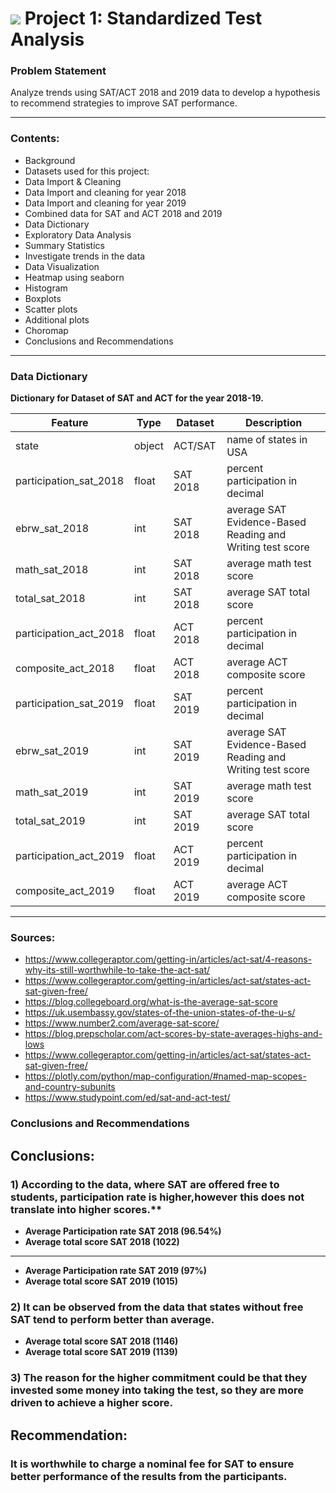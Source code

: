 # ![](https://ga-dash.s3.amazonaws.com/production/assets/logo-9f88ae6c9c3871690e33280fcf557f33.png) Project 1: Standardized Test Analysis


### Problem Statement

Analyze trends using SAT/ACT 2018 and 2019 data to develop a hypothesis to recommend strategies to improve SAT performance.

---

### Contents:

- Background
- Datasets used for this project:
- Data Import & Cleaning
- Data Import and cleaning for year 2018
- Data Import and cleaning for year 2019
- Combined data for SAT and ACT 2018 and 2019
- Data Dictionary
- Exploratory Data Analysis
- Summary Statistics
- Investigate trends in the data
- Data Visualization
- Heatmap using seaborn
- Histogram
- Boxplots
- Scatter plots
- Additional plots
- Choromap
- Conclusions and Recommendations

---

### Data Dictionary

**Dictionary for Dataset of SAT and ACT for the year 2018-19.**

|Feature|Type|Dataset|Description|
|---|---|---|---|
|state|object|ACT/SAT|name of states in USA|
|participation_sat_2018|float|SAT 2018|percent participation in decimal| 
|ebrw_sat_2018|int|SAT 2018|average SAT Evidence-Based Reading and Writing test score| 
|math_sat_2018|int|SAT 2018|average math test score| 
|total_sat_2018|int|SAT 2018|average SAT total score|
|participation_act_2018|float|ACT 2018|percent participation in decimal|
|composite_act_2018|float|ACT 2018|average ACT composite score|
|participation_sat_2019|float|SAT 2019|percent participation in decimal| 
|ebrw_sat_2019|int|SAT 2019|average SAT Evidence-Based Reading and Writing test score| 
|math_sat_2019|int|SAT 2019|average math test score| 
|total_sat_2019|int|SAT 2019|average SAT total score|
|participation_act_2019|float|ACT 2019|percent participation in decimal|
|composite_act_2019|float|ACT 2019|average ACT composite score|

---

### Sources:

- https://www.collegeraptor.com/getting-in/articles/act-sat/4-reasons-why-its-still-worthwhile-to-take-the-act-sat/
- https://www.collegeraptor.com/getting-in/articles/act-sat/states-act-sat-given-free/
- https://blog.collegeboard.org/what-is-the-average-sat-score
- https://uk.usembassy.gov/states-of-the-union-states-of-the-u-s/
- https://www.number2.com/average-sat-score/
- https://blog.prepscholar.com/act-scores-by-state-averages-highs-and-lows
- https://www.collegeraptor.com/getting-in/articles/act-sat/states-act-sat-given-free/
- https://plotly.com/python/map-configuration/#named-map-scopes-and-country-subunits
- https://www.studypoint.com/ed/sat-and-act-test/

### Conclusions and Recommendations

## Conclusions: 
### 1) According to the data, where SAT are offered free to students, participation rate is higher,however this does not translate into higher scores.**

- **Average Participation rate SAT 2018 (96.54%)**
- **Average total score SAT 2018 (1022)**
---
- **Average Participation rate SAT 2019 (97%)**
- **Average total score SAT 2019 (1015)**

### 2) It can be observed from the data that states without free SAT tend to perform better than average.

- **Average total score SAT 2018 (1146)**
- **Average total score SAT 2019 (1139)**

### 3) The reason for the higher commitment could be that they invested some money into taking the test, so they are more driven to achieve a higher score. 

## Recommendation:
### It is worthwhile to charge a nominal fee for SAT to ensure better performance of the results from the participants.